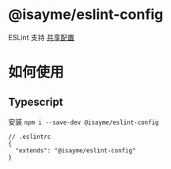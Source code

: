 # @isayme/eslint-config

ESLint 支持 [共享配置](https://eslint.org/docs/developer-guide/shareable-configs)

# 如何使用

## Typescript

安装 `npm i --save-dev @isayme/eslint-config`

```
// .eslintrc
{
  "extends": "@isayme/eslint-config"
}
```
